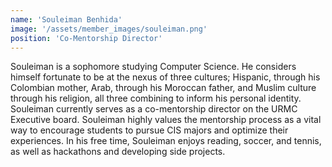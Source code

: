 ```yaml
---
name: 'Souleiman Benhida'
image: '/assets/member_images/souleiman.png'
position: 'Co-Mentorship Director'
---
```


Souleiman is a sophomore studying Computer Science. He considers himself fortunate to be at the nexus of three cultures; Hispanic, through his Colombian mother, Arab, through his Moroccan father, and Muslim culture through his religion, all three combining to inform his personal identity. Souleiman currently serves as a co-mentorship director on the URMC Executive board. Souleiman highly values the mentorship process as a vital way to encourage students to pursue CIS majors and optimize their experiences. In his free time, Souleiman enjoys reading, soccer, and tennis, as well as hackathons and developing side projects.
